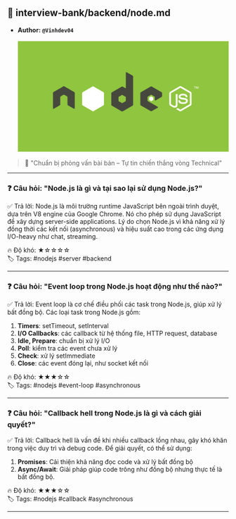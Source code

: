## 📘 interview-bank/backend/node.md

- <b>Author: `@Vinhdev04`</b><br><br>
  ![Interview Banner](../Images/banner-nodejs.jpg)

> 🧠 "Chuẩn bị phỏng vấn bài bản – Tự tin chiến thắng vòng Technical"

---

### ❓ Câu hỏi: "Node.js là gì và tại sao lại sử dụng Node.js?"

✅ Trả lời:
Node.js là môi trường runtime JavaScript bên ngoài trình duyệt, dựa trên V8 engine của Google Chrome. Nó cho phép sử dụng JavaScript để xây dựng server-side applications. Lý do chọn Node.js vì khả năng xử lý đồng thời các kết nối (asynchronous) và hiệu suất cao trong các ứng dụng I/O-heavy như chat, streaming.

🔥 Độ khó: ★☆☆☆☆  
🏷️ Tags: #nodejs #server #backend

---

### ❓ Câu hỏi: "Event loop trong Node.js hoạt động như thế nào?"

✅ Trả lời:
Event loop là cơ chế điều phối các task trong Node.js, giúp xử lý bất đồng bộ. Các loại task trong Node.js gồm:

1. **Timers**: setTimeout, setInterval
2. **I/O Callbacks**: các callback từ hệ thống file, HTTP request, database
3. **Idle, Prepare**: chuẩn bị xử lý I/O
4. **Poll**: kiểm tra các event chưa xử lý
5. **Check**: xử lý setImmediate
6. **Close**: các event đóng lại, như socket kết nối

🔥 Độ khó: ★★★☆☆  
🏷️ Tags: #nodejs #event-loop #asynchronous

---

### ❓ Câu hỏi: "Callback hell trong Node.js là gì và cách giải quyết?"

✅ Trả lời:
Callback hell là vấn đề khi nhiều callback lồng nhau, gây khó khăn trong việc duy trì và debug code. Để giải quyết, có thể sử dụng:

1. **Promises**: Cải thiện khả năng đọc code và xử lý bất đồng bộ
2. **Async/Await**: Giải pháp giúp code trông như đồng bộ nhưng thực tế là bất đồng bộ.

🔥 Độ khó: ★★★☆☆  
🏷️ Tags: #nodejs #callback #asynchronous

---
